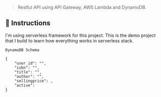 > Restful API using API Gateway, AWS Lambda and DynamoDB.

## 🚀 Instructions

I'm using serverless framework for this project. This is the demo project that I build to learn how everything works in serverless stack.

`DynamoDB Schema`
```
{
    "user_id": "",
    "isbn": "",
    "title": "",
    "author": "",
    "sellingprice": ,
    "active":
}
```
